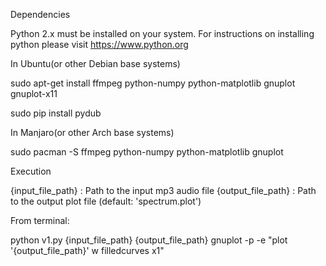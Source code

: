 Dependencies



Python 2.x must be installed on your system. For instructions on installing python please visit https://www.python.org

In Ubuntu(or other Debian base systems)

sudo apt-get install ffmpeg python-numpy python-matplotlib gnuplot gnuplot-x11

sudo pip install pydub


In Manjaro(or other Arch base systems)

sudo pacman -S ffmpeg python-numpy python-matplotlib gnuplot




Execution



{input_file_path}	:	Path to the input mp3 audio file
{output_file_path}	:	Path to the output plot file (default: 'spectrum.plot')


From terminal:

python v1.py {input_file_path} {output_file_path}
gnuplot -p -e "plot '{output_file_path}' w filledcurves x1"

